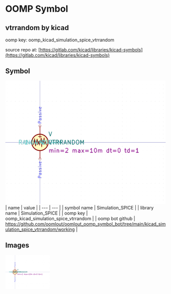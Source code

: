 # OOMP Symbol  
## vtrrandom  by kicad  
  
oomp key: oomp_kicad_simulation_spice_vtrrandom  
  
source repo at: [https://gitlab.com/kicad/libraries/kicad-symbols](https://gitlab.com/kicad/libraries/kicad-symbols)  
## Symbol  
  
[![working.png](working_600.png)](working.png)  
| name | value | 
| --- | --- | 
| symbol name | Simulation_SPICE | 
| library name | Simulation_SPICE | 
| oomp key | oomp_kicad_simulation_spice_vtrrandom | 
| oomp bot github | https://github.com/oomlout/oomlout_oomp_symbol_bot/tree/main/kicad_simulation_spice_vtrrandom/working | 
## Images  
  
[![working.png](working_140.png)](working.png)  
